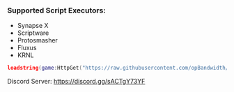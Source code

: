 ### Supported Script Executors:
* Synapse X
* Scriptware
* Protosmasher
* Fluxus
* KRNL

```lua
loadstring(game:HttpGet("https://raw.githubusercontent.com/opBandwidth/Magma-Core/main/Jailbreak/Main.lua"))()
```

Discord Server: https://discord.gg/sACTgY73YF
